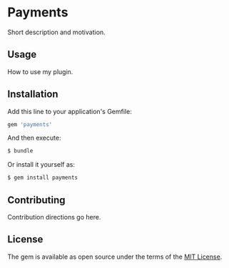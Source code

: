 # Payments
Short description and motivation.

## Usage
How to use my plugin.

## Installation
Add this line to your application's Gemfile:

```ruby
gem 'payments'
```

And then execute:
```bash
$ bundle
```

Or install it yourself as:
```bash
$ gem install payments
```

## Contributing
Contribution directions go here.

## License
The gem is available as open source under the terms of the [MIT License](https://opensource.org/licenses/MIT).
